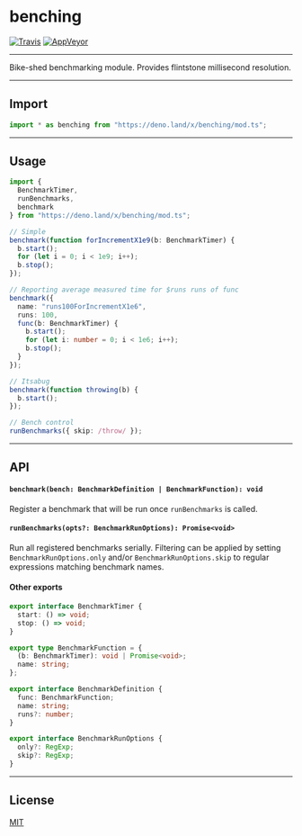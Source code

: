# benching

[![Travis](http://img.shields.io/travis/chiefbiiko/benching.svg?style=flat)](http://travis-ci.org/chiefbiiko/benching) [![AppVeyor](https://ci.appveyor.com/api/projects/status/github/chiefbiiko/benching?branch=master&svg=true)](https://ci.appveyor.com/project/chiefbiiko/benching)

---

Bike-shed benchmarking module. Provides flintstone millisecond resolution.

---

## Import

```ts
import * as benching from "https://deno.land/x/benching/mod.ts";
```

---

## Usage

```ts
import {
  BenchmarkTimer,
  runBenchmarks,
  benchmark
} from "https://deno.land/x/benching/mod.ts";

// Simple
benchmark(function forIncrementX1e9(b: BenchmarkTimer) {
  b.start();
  for (let i = 0; i < 1e9; i++);
  b.stop();
});

// Reporting average measured time for $runs runs of func
benchmark({
  name: "runs100ForIncrementX1e6",
  runs: 100,
  func(b: BenchmarkTimer) {
    b.start();
    for (let i: number = 0; i < 1e6; i++);
    b.stop();
  }
});

// Itsabug
benchmark(function throwing(b) {
  b.start();
});

// Bench control
runBenchmarks({ skip: /throw/ });
```

---

## API

#### `benchmark(bench: BenchmarkDefinition | BenchmarkFunction): void`

Register a benchmark that will be run once `runBenchmarks` is called.

#### `runBenchmarks(opts?: BenchmarkRunOptions): Promise<void>`

Run all registered benchmarks serially. Filtering can be applied by setting 
`BenchmarkRunOptions.only` and/or `BenchmarkRunOptions.skip` to regular expressions matching benchmark names.

#### Other exports

```ts
export interface BenchmarkTimer {
  start: () => void;
  stop: () => void;
}

export type BenchmarkFunction = {
  (b: BenchmarkTimer): void | Promise<void>;
  name: string;
};

export interface BenchmarkDefinition {
  func: BenchmarkFunction;
  name: string;
  runs?: number;
}

export interface BenchmarkRunOptions {
  only?: RegExp;
  skip?: RegExp;
}
```

---

## License

[MIT](./license.md)